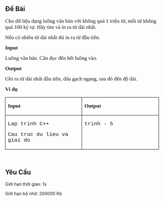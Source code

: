 ## Đề Bài
<div class="submit__des">
<p><span style="font-size:13pt;"><span style="font-family:'Times New Roman', serif;">Cho dữ liệu dạng luồng văn bản với không quá 1 triệu từ, mỗi từ không quá 100 ký tự. Hãy tìm và in ra từ dài nhất. </span></span></p>
<p><span style="font-size:13pt;"><span style="font-family:'Times New Roman', serif;">Nếu có nhiều từ dài nhất thì in ra từ đầu tiên. </span></span></p>
<p><span style="font-size:13pt;"><span style="font-family:'Times New Roman', serif;"><strong>Input</strong></span></span></p>
<p><span style="font-size:13pt;"><span style="font-family:'Times New Roman', serif;">Luồng văn bản. Cần đọc đến hết luồng vào. </span></span></p>
<p><span style="font-size:13pt;"><span style="font-family:'Times New Roman', serif;"><strong>Output</strong></span></span></p>
<p><span style="font-size:13pt;"><span style="font-family:'Times New Roman', serif;">Ghi ra từ dài nhất đầu tiên, dấu gạch ngang, sau đó đến độ dài.</span></span></p>
<p><span style="font-size:13pt;"><span style="font-family:'Times New Roman', serif;"><strong>Ví dụ</strong></span></span></p>
<table cellspacing="0" class="MsoTableGrid" style="border-collapse:collapse;border:none;">
<tr>
<td style="border-bottom:1px solid #000000;border-left:1px solid #000000;border-right:1px solid #000000;border-top:1px solid #000000;height:25px;vertical-align:top;width:301px;">
<p><span style="font-size:13pt;"><span style="font-family:'Times New Roman', serif;"><strong>Input</strong></span></span></p>
</td>
<td style="border-bottom:1px solid #000000;border-left:none;border-right:1px solid #000000;border-top:1px solid #000000;height:25px;vertical-align:top;width:301px;">
<p><span style="font-size:13pt;"><span style="font-family:'Times New Roman', serif;"><strong>Output</strong></span></span></p>
</td>
</tr>
<tr>
<td style="border-bottom:1px solid #000000;border-left:1px solid #000000;border-right:1px solid #000000;border-top:none;height:46px;vertical-align:top;width:301px;">
<p><span style="font-size:13pt;"><span style="font-family:'Times New Roman', serif;"><span style="font-family:'Courier New';">Lap trinh C++</span></span></span></p>
<p><span style="font-size:13pt;"><span style="font-family:'Times New Roman', serif;"><span style="font-family:'Courier New';">Cau truc du lieu va giai do</span></span></span></p>
</td>
<td style="border-bottom:1px solid #000000;border-left:none;border-right:1px solid #000000;border-top:none;height:46px;vertical-align:top;width:301px;">
<p><span style="font-size:13pt;"><span style="font-family:'Times New Roman', serif;"><span style="font-family:'Courier New';">trinh - 5</span></span></span></p>
</td>
</tr>
</table>
<p> </p>
<p style="clear: left"></p>
</div>

## Yêu Cầu
<div class="submit__req">
<p>Giới hạn thời gian: <span>1s</span></p>
<p>Giới hạn bộ nhớ: <span>200000 Kb</span></p>
</div>
